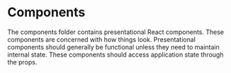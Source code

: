 Components
==========
The components folder contains presentational React components. These components are concerned with how things look. Presentational components should generally be functional unless they need to maintain internal state. These components should access application state through the props.